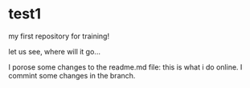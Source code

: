 # test1
my first repository for training!

let us see, where will it go...

I porose some changes to the readme.md file:
this is what i do online. I commint some changes 
in the branch.

